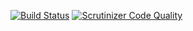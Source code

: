 [![Build Status](https://travis-ci.org/Tic-Tac-Toe-Game/TicTacExample.svg)](https://travis-ci.org/Tic-Tac-Toe-Game/TicTacExample)
[![Scrutinizer Code Quality](https://scrutinizer-ci.com/g/Tic-Tac-Toe-Game/TicTacExample/badges/quality-score.png?b=master)](https://scrutinizer-ci.com/g/Tic-Tac-Toe-Game/TicTacExample/?branch=master)
